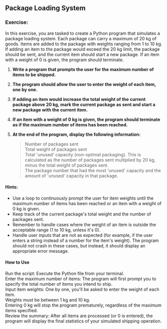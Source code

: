 ## Package Loading System
### Exercise:
In this exercise, you are tasked to create a Python program that simulates a package loading system. Each package can carry a maximum of 20 kg of goods. Items are added to the package with weights ranging from 1 to 10 kg. If adding an item to the package would exceed the 20 kg limit, the package should be sent, and the current item should start a new package. If an item with a weight of 0 is given, the program should terminate.

1. **Write a program that prompts the user for the maximum number of items to be shipped.**
2. **The program should allow the user to enter the weight of each item, one by one.**
3. **If adding an item would increase the total weight of the current package above 20 kg, mark the current package as sent and start a new package with the current item.**
4. **If an item with a weight of 0 kg is given, the program should terminate as if the maximum number of items has been reached.**
5. **At the end of the program, display the following information:**

    > Number of packages sent<br>
    > Total weight of packages sent<br>
    > Total 'unused' capacity (non-optimal packaging). This is calculated as the number of packages sent multiplied by 20 kg, minus the total weight of packages sent.<br>
    > The package number that had the most 'unused' capacity and the amount of 'unused' capacity in that package.<br>

#### Hints:

- Use a loop to continuously prompt the user for item weights until the maximum number of items has been reached or an item with a weight of 0 kg is given.
- Keep track of the current package's total weight and the number of packages sent.
- Remember to handle cases where the weight of an item is outside the acceptable range (1 to 10 kg, unless it's 0).
- Handle user inputs that are not as expected (for example, if the user enters a string instead of a number for the item's weight). The program should not crash in these cases, but instead, it should display an appropriate error message.

#### How to Use
Run the script: Execute the Python file from your terminal.<br>
Enter the maximum number of items: The program will first prompt you to specify the total number of items you intend to ship.<br>
Input item weights: One by one, you'll be asked to enter the weight of each item.<br>
Weights must be between 1 kg and 10 kg.<br>
Entering 0 kg will stop the program prematurely, regardless of the maximum items specified.<br>
Review the summary: After all items are processed (or 0 is entered), the program will display the final statistics of your simulated shipping operation.<br>
